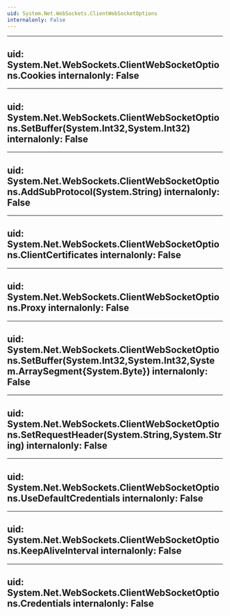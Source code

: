 ```yaml
---
uid: System.Net.WebSockets.ClientWebSocketOptions
internalonly: False
---
```


---
uid: System.Net.WebSockets.ClientWebSocketOptions.Cookies
internalonly: False
---

---
uid: System.Net.WebSockets.ClientWebSocketOptions.SetBuffer(System.Int32,System.Int32)
internalonly: False
---

---
uid: System.Net.WebSockets.ClientWebSocketOptions.AddSubProtocol(System.String)
internalonly: False
---

---
uid: System.Net.WebSockets.ClientWebSocketOptions.ClientCertificates
internalonly: False
---

---
uid: System.Net.WebSockets.ClientWebSocketOptions.Proxy
internalonly: False
---

---
uid: System.Net.WebSockets.ClientWebSocketOptions.SetBuffer(System.Int32,System.Int32,System.ArraySegment{System.Byte})
internalonly: False
---

---
uid: System.Net.WebSockets.ClientWebSocketOptions.SetRequestHeader(System.String,System.String)
internalonly: False
---

---
uid: System.Net.WebSockets.ClientWebSocketOptions.UseDefaultCredentials
internalonly: False
---

---
uid: System.Net.WebSockets.ClientWebSocketOptions.KeepAliveInterval
internalonly: False
---

---
uid: System.Net.WebSockets.ClientWebSocketOptions.Credentials
internalonly: False
---
